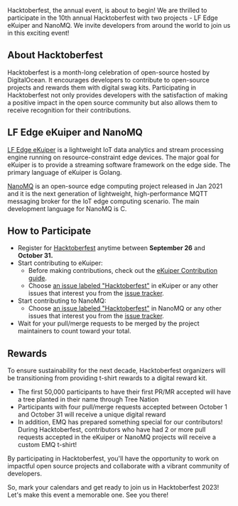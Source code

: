 Hacktoberfest, the annual event, is about to begin! We are thrilled to participate in the 10th annual Hacktoberfest with two projects - LF Edge eKuiper and NanoMQ. We invite developers from around the world to join us in this exciting event!

## About Hacktoberfest

Hacktoberfest is a month-long celebration of open-source hosted by DigitalOcean. It encourages developers to contribute to open-source projects and rewards them with digital swag kits. Participating in Hacktoberfest not only provides developers with the satisfaction of making a positive impact in the open source community but also allows them to receive recognition for their contributions.

## LF Edge eKuiper and NanoMQ

[LF Edge eKuiper](https://ekuiper.org/) is a lightweight IoT data analytics and stream processing engine running on resource-constraint edge devices. The major goal for eKuiper is to provide a streaming software framework on the edge side. The primary language of eKuiper is Golang.

[NanoMQ](https://nanomq.io/) is an open-source edge computing project released in Jan 2021 and it is the next generation of lightweight, high-performance MQTT messaging broker for the IoT edge computing scenario. The main development language for NanoMQ is C.

## How to Participate

- Register for [Hacktoberfest](https://hacktoberfest.com/) anytime between **September 26** and **October 31.**
- Start contributing to eKuiper:
  - Before making contributions, check out the [eKuiper Contribution guide](https://github.com/lf-edge/ekuiper/blob/master/CONTRIBUTING.md).
  - Choose [an issue labeled "Hacktoberfest"](https://github.com/lf-edge/ekuiper/issues?q=is%3Aopen+is%3Aissue+label%3Ahacktoberfest) in eKuiper or any other issues that interest you from the [issue tracker](https://github.com/lf-edge/ekuiper/issues).
- Start contributing to NanoMQ:
  - Choose [an issue labeled "Hacktoberfest"](https://github.com/emqx/nanomq/issues?q=is%3Aissue+is%3Aopen+label%3AHacktoberfest) in NanoMQ or any other issues that interest you from the [issue tracker](https://github.com/emqx/nanomq/issues).
- Wait for your pull/merge requests to be merged by the project maintainers to count toward your total.

## Rewards

To ensure sustainability for the next decade, Hacktoberfest organizers will be transitioning from providing t-shirt rewards to a digital reward kit.

- The first 50,000 participants to have their first PR/MR accepted will have a tree planted in their name through Tree Nation
- Participants with four pull/merge requests accepted between October 1 and October 31 will receive a unique digital reward
- In addition, EMQ has prepared something special for our contributors! During Hacktoberfest, contributors who have had 2 or more pull requests accepted in the eKuiper or NanoMQ projects will receive a custom EMQ t-shirt!

 

By participating in Hacktoberfest, you'll have the opportunity to work on impactful open source projects and collaborate with a vibrant community of developers.

So, mark your calendars and get ready to join us in Hacktoberfest 2023! Let's make this event a memorable one. See you there!
